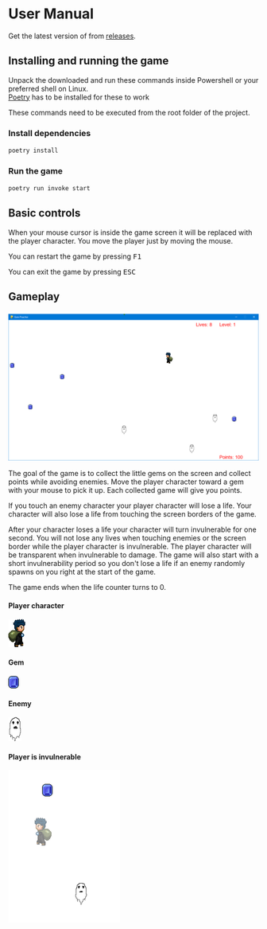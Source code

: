 # User Manual

Get the latest version of from [releases](https://github.com/hojahoja/Gem-Poacher/releases).

## Installing and running the game

Unpack the downloaded and run these commands inside Powershell or your preferred shell on Linux. \
[Poetry](https://python-poetry.org/docs/) has to be installed for these to work

These commands need to be executed from the root folder of the project.

### Install dependencies

```sh
poetry install
```

### Run the game

```sh
poetry run invoke start
```

## Basic controls

When your mouse cursor is inside the game screen it will be replaced with the player character.
You move the player just by moving the mouse.

You can restart the game by pressing  <kbd>F1</kbd>

You can exit the game by pressing <kbd>ESC</kbd>

## Gameplay

![image of main game screen](images/base_game.png)

The goal of the game is to collect the little gems on the screen and collect points
while avoiding enemies. Move the player character toward a gem with your mouse to
pick it up. Each collected game will give you points.

If you touch an enemy character your player character will lose a life.
Your character will also lose a life from touching the screen borders of the game.

After your character loses a life your character will turn invulnerable for one second.
You will not lose any lives when touching enemies or the screen border while the player
character is invulnerable. The player character will be transparent when invulnerable to
damage. The game will also start with a short invulnerability period so you don't lose a
life if an enemy randomly spawns on you right at the start of the game.

The game ends when the life counter turns to 0.

#### Player character

![image of player character](../src/assets/images/thief_right_facing.png)

#### Gem

![image of player a blue gem](../src/assets/images/sapphire.png)

#### Enemy

![image of enemy character](../src/assets/images/ghost_frame_1.png)

#### Player is invulnerable

![picture of opaque player in the game](images/invulnerability.png)

